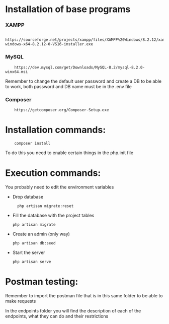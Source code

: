 # Installation of base programs

### XAMPP

        https://sourceforge.net/projects/xampp/files/XAMPP%20Windows/8.2.12/xampp-windows-x64-8.2.12-0-VS16-installer.exe

### MySQL

        https://dev.mysql.com/get/Downloads/MySQL-8.2/mysql-8.2.0-winx64.msi

Remember to change the default user password and create a DB to be able to work, both password and DB name must be in the .env file

### Composer

        https://getcomposer.org/Composer-Setup.exe

# Installation commands:

        composer install

To do this you need to enable certain things in the php.init file

# Execution commands:

You probably need to edit the environment variables

-   Drop database

          php artisan migrate:reset

-   Fill the database with the project tables

        php artisan migrate

-   Create an admin (only way)

        php artisan db:seed

-   Start the server

        php artisan serve

# Postman testing:

Remember to import the postman file that is in this same folder to be able to make requests

In the endpoints folder you will find the description of each of the endpoints, what they can do and their restrictions
